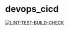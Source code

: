 # devops_cicd
[![LINT-TEST-BUILD-CHECK](https://github.com/M0untain13/devops_cicd/actions/workflows/cicd.yml/badge.svg?branch=dev)](https://github.com/M0untain13/devops_cicd/actions/workflows/cicd.yml)
